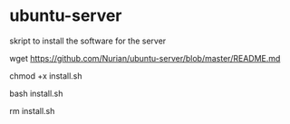 # ubuntu-server
skript to install the software for the server


wget https://github.com/Nurian/ubuntu-server/blob/master/README.md

chmod +x install.sh

bash install.sh

rm install.sh

